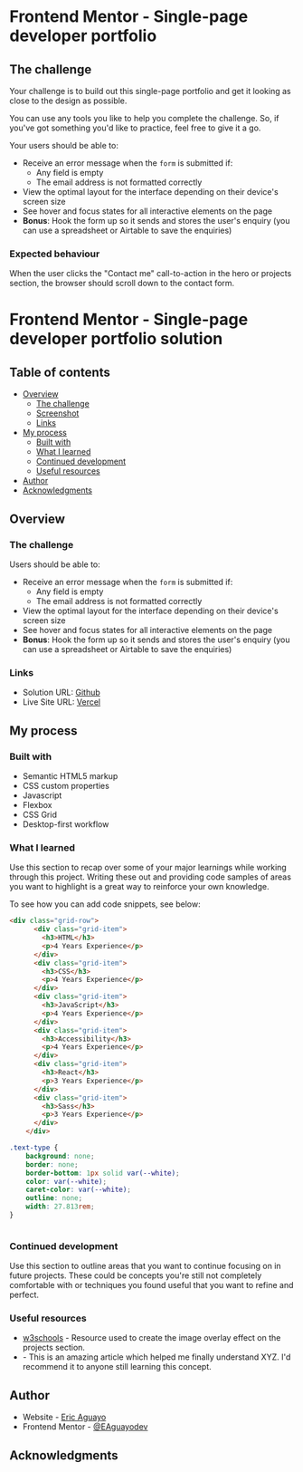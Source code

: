 # Frontend Mentor - Single-page developer portfolio

## The challenge

Your challenge is to build out this single-page portfolio and get it looking as close to the design as possible.

You can use any tools you like to help you complete the challenge. So, if you've got something you'd like to practice, feel free to give it a go.

Your users should be able to:

- Receive an error message when the `form` is submitted if:
  - Any field is empty
  - The email address is not formatted correctly
- View the optimal layout for the interface depending on their device's screen size
- See hover and focus states for all interactive elements on the page
- **Bonus**: Hook the form up so it sends and stores the user's enquiry (you can use a spreadsheet or Airtable to save the enquiries)

### Expected behaviour

When the user clicks the "Contact me" call-to-action in the hero or projects section, the browser should scroll down to the contact form.


# Frontend Mentor - Single-page developer portfolio solution

## Table of contents

- [Overview](#overview)
  - [The challenge](#the-challenge)
  - [Screenshot](#screenshot)
  - [Links](#links)
- [My process](#my-process)
  - [Built with](#built-with)
  - [What I learned](#what-i-learned)
  - [Continued development](#continued-development)
  - [Useful resources](#useful-resources)
- [Author](#author)
- [Acknowledgments](#acknowledgments)

## Overview

### The challenge

Users should be able to:

- Receive an error message when the `form` is submitted if:
  - Any field is empty
  - The email address is not formatted correctly
- View the optimal layout for the interface depending on their device's screen size
- See hover and focus states for all interactive elements on the page
- **Bonus**: Hook the form up so it sends and stores the user's enquiry (you can use a spreadsheet or Airtable to save the enquiries)

### Links

- Solution URL: [Github](https://your-solution-url.com)
- Live Site URL: [Vercel](https://single-page-developer-portfolio-nu.vercel.app/)

## My process

### Built with

- Semantic HTML5 markup
- CSS custom properties
- Javascript
- Flexbox
- CSS Grid
- Desktop-first workflow


### What I learned

Use this section to recap over some of your major learnings while working through this project. Writing these out and providing code samples of areas you want to highlight is a great way to reinforce your own knowledge.

To see how you can add code snippets, see below:

```html
<div class="grid-row">
      <div class="grid-item">
        <h3>HTML</h3>
        <p>4 Years Experience</p>
      </div>
      <div class="grid-item">
        <h3>CSS</h3>
        <p>4 Years Experience</p>
      </div>
      <div class="grid-item">
        <h3>JavaScript</h3>
        <p>4 Years Experience</p>
      </div>
      <div class="grid-item">
        <h3>Accessibility</h3>
        <p>4 Years Experience</p>
      </div>
      <div class="grid-item">
        <h3>React</h3>
        <p>3 Years Experience</p>
      </div>
      <div class="grid-item">
        <h3>Sass</h3>
        <p>3 Years Experience</p>
      </div>
    </div>
```
```css
.text-type {
    background: none;
    border: none;
    border-bottom: 1px solid var(--white);
    color: var(--white);
    caret-color: var(--white);
    outline: none;
    width: 27.813rem;
}
```
```js

```

### Continued development

Use this section to outline areas that you want to continue focusing on in future projects. These could be concepts you're still not completely comfortable with or techniques you found useful that you want to refine and perfect.

### Useful resources

- [w3schools](https://www.w3schools.com/howto/howto_css_image_overlay.asp) - Resource used to create the image overlay effect on the projects section.
- []() - This is an amazing article which helped me finally understand XYZ. I'd recommend it to anyone still learning this concept.

## Author

- Website - [Eric Aguayo](https://www.ericaguayo.com)
- Frontend Mentor - [@EAguayodev](https://www.frontendmentor.io/profile/EAguayodev)

## Acknowledgments

